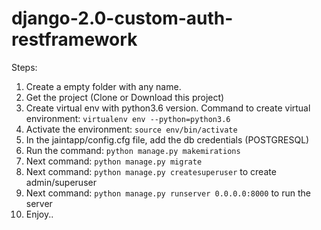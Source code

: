 # django-2.0-custom-auth-restframework

Steps:

1. Create a empty folder with any name. 
2. Get the project (Clone or Download this project)
3. Create virtual env with python3.6 version.
   Command to create virtual environment: ```virtualenv env --python=python3.6```
4. Activate the environment: ```source env/bin/activate```
5. In the jaintapp/config.cfg file, add the db credentials (POSTGRESQL)
6. Run the command: ```python manage.py makemirations```
7. Next command: ```python manage.py migrate```
8. Next command: ```python manage.py createsuperuser``` to create admin/superuser
9. Next command: ```python manage.py runserver 0.0.0.0:8000``` to run the server
10. Enjoy..
